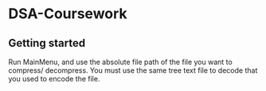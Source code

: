 # DSA-Coursework

## Getting started
Run MainMenu, and use the absolute file path of the file you want to compress/ decompress. You must use the same tree text file to decode that you used to encode the file.
